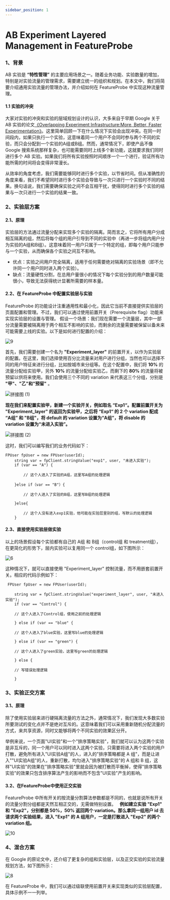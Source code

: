 ```yaml
---
sidebar_position: 1
---
```


# AB Experiment Layered Management in FeatureProbe

### 1、背景

AB 实验是 **“特性管理”** 的主要应用场景之一。随着业务功能、实验数量的增加，特别是对实验流量的管理需求，需要建立统一的组织和规划。在本文中，我们将简要介绍通用实验流量的管理办法，并介绍如何在 FeatureProbe 中实现这种流量管理。

####  1.1 实验的冲突

大家对实验的冲突和实验的层域规划设计的认识，大多来自于早期 Google 关于 AB 实验的论文[《Overlapping Experiment Infrastructure:More, Better, Faster Experimentation》](https://static.googleusercontent.com/media/research.google.com/en//pubs/archive/36500.pdf)。这里简单回顾一下在什么情况下实验会出现冲突。在同一时间段内，如果只执行一个实验，这意味着同一个用户不会同时参与两个不同的实验，而只会分配到一个实验的A组或B组。然而，通常情况下，即使产品不像 Google 搜索系统那样复杂，也可能需要同时上线多个新功能，这就要求我们同时进行多个 AB 实验。如果我们将所有实验按照时间顺序一个一个进行，验证所有功能所需的时间将会变得非常漫长。

从效率的角度考虑，我们需要能够同时进行多个实验，以节省时间。但从准确性的角度来看，我们不希望同时进行多个实验会导致与一次只进行一个实验时不同的结果。换句话说，我们需要确保实验之间不会互相干扰，使得同时进行多个实验的结果与一次只进行一个实验的结果一致。

### 2、实验层方案

#### 2.1、原理

实验层的方法通过流量分配来实现多个实验的隔离。简而言之，它将所有用户分成相互隔离的组，然后将每个组的用户引导到不同的实验中（再进一步将组内用户分为实验的A组和B组）。这意味着同一用户只属于一个特定的组，即每个用户只能参与一个实验，从而确保各个实验之间互不影响。
 
- 优点：实验之间用户完全隔离，适用于任何需要绝对隔离的实验场景（即不允许同一个用户同时进入两个实验）。
- 缺点：流量硬性分割，在总用户量很小的情况下每个实验分到的用户数量可能很小，导致无法获得统计显著所需要的样本量。

####  2.2、在 FeatureProbe 中配置实验层与实验

FeatureProbe 的功能设计注重通用性和最小化，因此它当前不直接提供实验层的页面配置和管理。不过，我们可以通过使用前置开关（Prerequisite flag）功能来实现实验层的设置与管理。
假设一个场景：我们现在需要一个流量层，其中一部分流量需要被隔离用于两个相互不影响的实验，而剩余的流量需要被保留以备未来可能需要上线的实验。以下是如何进行配置的介绍：

![9](/practice-ab-pic1.png)

首先，我们需要创建一个名为 **"Experiment_layer"** 的前置开关，以作为实验层的配置。在这里，我们选择使用百分比流量来对用户进行分组，当然也可以选择不同的用户特征来进行分组，比如按城市来分组等。在这个配置中，我们将 **10%** 的流量分配给实验甲，另外 **10%** 的流量分配给实验乙，而剩下的 **80%** 的流量将被预留以供将来使用。我们会使用三个不同的 variation 来代表这三个分组，分别是 **"甲"、"乙"和"预留"** 。

![拼接图 (1)](/practice-ab-pic2.jpeg)

**现在我们来配置实验甲，新建一个实验开关，例如取名 “Exp1“。配置前置开关为 "Experiment_layer" 的返回为实验甲，之后将 “Exp1“ 的 2 个 variation 配成 “A组” 和 "B组"，将 default 的 variation 设置为“A组”，将 disable 的 variation 设置为“未进入实验”。**

![拼接图 (2)](/practice-ab-pic3.jpeg)

这时，我们可以编写我们的业务代码如下：

```
FPUser fpUser = new FPUser(userId);
    string var = fpClient.stringValue("exp1", user, "未进入实验");
    if (var == "A") {
        
        // 这个人进入了实验的A组，这里写A组的处理逻辑
        
    }else if（var == "B"）{
        
        // 这个人进入了实验的B组，这里写B组的处理逻辑
        
    }else{
        
        // 这个人没有进入exp1实验，他可能在实验层里别的组，写默认的处理逻辑
    }
```

#### 2.3、直接使用实验层做实验

以上的场景假设每个实验都有自己的 A组 和 B组（control组 和 treatment组），在更简化的形势下，层内实验可以复用同一个 control组，如下图所示：

![6](/practice-ab-pic4.png)

这种情况下，就可以直接使用 "Experiment_layer" 控制流量，而不用嵌套前置开关。相应的代码示例如下：

```
 FPUser fpUser = new FPUser(userId);
   
    string var = fpClient.stringValue("experiment_layer", user, "未进入实验");
    if (var == "Control") {
        
    // 这个人进入了Control组，使用之前的处理逻辑
    
    } else if (var == "blue" {
        
    // 这个人进入了blue实验，这里写blue的处理逻辑
    
    } else if (var == "green") {
        
    // 这个人进入了green实验，这里写green的处理逻辑
    
    } else {
        
    // 写错误处理逻辑
    
    }
```
### 3、实验正交方案

#### 3.1、原理

除了使用实验层来进行硬隔离流量的方法之外，通常情况下，我们发现大多数实验所要测试的变化点并不是绝对互斥的。这意味着我们可以采用重新随机分配流量的方式，来共享资源，同时又能够将两个不同实验的效果区分开。 

举例来说，一个页面"UI实验"和一个"排序策略实验"，我们就可以认为这两个实验是非互斥的，同一个用户可以同时进入这两个实验，只需要将进入两个实验的用户打散，避免所有进入"UI实验A组"的人，进入的"排序策略都是 A 组"，而是让进入""UI实验A组"的人，重新打散，均匀进入"排序策略实验"的 A 组和 B 组，这样"UI实验"的效果在"排序策略实验"里就会因为被打散而平衡掉，使得"排序策略实验"的效果只包含排序算法产生的影响而不包含"UI实验"产生的影响。

#### 3.2、在FeatureProbe中使用正交实验

FeatureProbe 中所有开关的按流量分割算法参数都是不同的，也就是说所有开关的流量分割分组都是天然互相正交的，无需做特别设置。
 
**例如建立实验 "Exp1" 和 "Exp2"，分别都是 50%，50% 返回两个 variation。那么拿同一组用户 id 去请求两个实验结果，进入 "Exp1" 的 A 组用户，一定是打散进入 "Exp2" 的两个 variation 组。**

![10](/practice-ab-pic5.png)


### 4、混合方案

在 Google 的原论文中，还介绍了更复杂的组和实验层，以及正交实验的实验流量规划方法，如下图所示：

![8](/practice-ab-pic6.png)

在 FeatureProbe 中，我们可以通过级联使用前置开关来实现类似的实验层配置，具体示例不一一列举。
